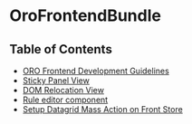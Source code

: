 OroFrontendBundle
===========

## Table of Contents

- [ORO Frontend Development Guidelines](./Resources/doc/frontendGuidelines.md)
- [Sticky Panel View](./Resources/doc/components/sticky-panel-view.md)
- [DOM Relocation View](./Resources/doc/components/dom-relocation-view.md)
- [Rule editor component](./Resources/doc/components/rule-editor-component.md)
- [Setup Datagrid Mass Action on Front Store](./Resources/doc/mass-action-grid-setup.md)
